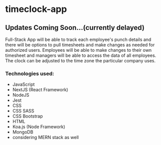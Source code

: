 # timeclock-app

## Updates Coming Soon...(currently delayed)

Full-Stack App will be able to track each employee's punch details and there will be options to pull timesheets and make changes as needed for authorized users.
Employees will be able to make changes to their own timesheet and managers will be able to access the data of all employees.
The clock can be adjusted to the time zone the particular company uses.

### Technologies used:
- JavaScript
- NextJS (React Framework)
- NodeJS
- Jest
- CSS
- CSS SASS
- CSS Bootstrap
- HTML
- Koa.js (Node Framework)
- MongoDB
- considering MERN stack as well
